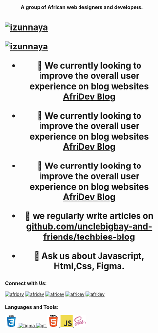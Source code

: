 <h3 align="center">A group of African web designers and developers.</h3>
<h1 align= "center" > <a href="https://github.com/ryo-ma/github-profile-trophy"><alive link </h1>

<p align="left"> <img src="https://komarev.com/ghpvc/?username=izunnaya&label=Profile%20views&color=0e75b6&style=flat" alt="izunnaya" /> </p>

<p align="left"> <a href="https://github.com/ryo-ma/github-profile-trophy"><img src="https://github-profile-trophy.vercel.app/?username=izunnaya" alt="izunnaya" /></a> </p>

- 🔭 We currently looking to improve the overall user experience on blog websites [AfriDev Blog](github.com/unclebigbay-and-friends/techbies-blog)

- 🔭 We currently looking to improve the overall user experience on blog websites [AfriDev Blog](github.com/unclebigbay-and-friends/techbies-blog)

- 🔭 We currently looking to improve the overall user experience on blog websites [AfriDev Blog](github.com/unclebigbay-and-friends/techbies-blog)

- 📝 we regularly write articles on [github.com/unclebigbay-and-friends/techbies-blog](github.com/unclebigbay-and-friends/techbies-blog)

- 💬 Ask us about **Javascript, Html,Css, Figma.**

<h3 align="left">Connect with Us:</h3>
<p align="left">
<a href="https://twitter.com/afridev" target="blank"><img align="center" src="https://raw.githubusercontent.com/rahuldkjain/github-profile-readme-generator/master/src/images/icons/Social/twitter.svg" alt="afridev" height="30" width="40" /></a>
<a href="https://linkedin.com/in/afridev" target="blank"><img align="center" src="https://raw.githubusercontent.com/rahuldkjain/github-profile-readme-generator/master/src/images/icons/Social/linked-in-alt.svg" alt="afridev" height="30" width="40" /></a>
<a href="https://instagram.com/afridev" target="blank"><img align="center" src="https://raw.githubusercontent.com/rahuldkjain/github-profile-readme-generator/master/src/images/icons/Social/instagram.svg" alt="afridev" height="30" width="40" /></a>
<a href="https://www.youtube.com/c/afridev" target="blank"><img align="center" src="https://raw.githubusercontent.com/rahuldkjain/github-profile-readme-generator/master/src/images/icons/Social/youtube.svg" alt="afridev" height="30" width="40" /></a>
<a href="https://discord.gg/afridev" target="blank"><img align="center" src="https://raw.githubusercontent.com/rahuldkjain/github-profile-readme-generator/master/src/images/icons/Social/discord.svg" alt="afridev" height="30" width="40" /></a>
</p>

<h3 align="left">Languages and Tools:</h3>
<p align="left"> <a href="https://www.w3schools.com/css/" target="_blank"> <img src="https://raw.githubusercontent.com/devicons/devicon/master/icons/css3/css3-original-wordmark.svg" alt="css3" width="40" height="40"/> </a> <a href="https://www.figma.com/" target="_blank"> <img src="https://www.vectorlogo.zone/logos/figma/figma-icon.svg" alt="figma" width="40" height="40"/> </a> <a href="https://git-scm.com/" target="_blank"> <img src="https://www.vectorlogo.zone/logos/git-scm/git-scm-icon.svg" alt="git" width="40" height="40"/> </a> <a href="https://www.w3.org/html/" target="_blank"> <img src="https://raw.githubusercontent.com/devicons/devicon/master/icons/html5/html5-original-wordmark.svg" alt="html5" width="40" height="40"/> </a> <a href="https://developer.mozilla.org/en-US/docs/Web/JavaScript" target="_blank"> <img src="https://raw.githubusercontent.com/devicons/devicon/master/icons/javascript/javascript-original.svg" alt="javascript" width="40" height="40"/> </a> <a href="https://sass-lang.com" target="_blank"> <img src="https://raw.githubusercontent.com/devicons/devicon/master/icons/sass/sass-original.svg" alt="sass" width="40" height="40"/> </a> </p>
